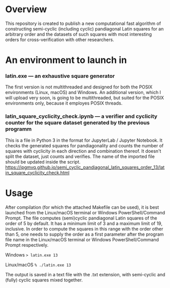 # Overview

This repository is created to publish a new computational fast algorithm of constructing semi-cyclic (including cyclic) pandiagonal Latin squares for an arbitrary order and the datasets of such squares with most interesting orders for cross-verification with other researchers.

# An environment to launch in

### latin.exe — an exhaustive square generator
The first version is not multithreaded and designed for both the POSIX environments (Linux, macOS) and Windows. An additional version, which I will upload very soon, is going to be multithreaded, but suited for the POSIX environments only, because it employes POSIX threads.

### latin_square_cyclicity_check.ipynb — a verifier and cyclicity counter for the square dataset generated by the previous programm
This is a file in Python 3 in the format for JupyterLab / Jupyter Notebook. It checks the generated squares for pandiagonality and counts the number of squares with cyclicity in each direction and combination thereof. It doesn't split the dataset, just counts and verifies. The name of the imported file should be updated inside the script.
https://ipgmvq.github.io/semi_cyclic_pandiagonal_latin_squares_order_13/latin_square_cyclicity_check.html

# Usage
After compilation (for which the attached Makefile can be used), it is best launched from the Linux/macOS terminal or Windows PowerShell/Command Prompt. The file computes (semi)cyclic pandiagonal Latin squares of the order of 5 by default. It has a minimum limit of 3 and a maximum limit of 19, inclusive. In order to compute the squares in this range with the order other than 5, one needs to supply the order as a first parameter after the program file name in the Linux/macOS terminal or Windows PowerShell/Command Prompt respectively.

Windows
``` > latin.exe 13 ```

Linux/macOS
``` % ./latin.exe 13 ```

The output is saved in a text file with the .txt extension, with semi-cyclic and (fully) cyclic squares mixed together.
